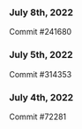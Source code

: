 ### July 8th, 2022

Commit #241680

### July 5th, 2022

Commit #314353


### July 4th, 2022

Commit #72281
